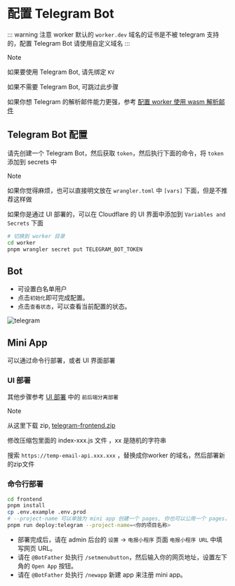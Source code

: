# 配置 Telegram Bot

::: warning 注意
worker 默认的 `worker.dev` 域名的证书是不被 telegram 支持的，配置 Telegram Bot 请使用自定义域名
:::

> [!NOTE]
> 如果要使用 Telegram Bot, 请先绑定 `KV`
>
> 如果不需要 Telegram Bot, 可跳过此步骤
>
> 如果你想 Telegram 的解析邮件能力更强，参考 [配置 worker 使用 wasm 解析邮件](/zh/guide/feature/mail_parser_wasm_worker)

## Telegram Bot 配置

请先创建一个 Telegram Bot，然后获取 `token`，然后执行下面的命令，将 `token` 添加到 secrets 中

> [!NOTE]
> 如果你觉得麻烦，也可以直接明文放在 `wrangler.toml` 中 `[vars]` 下面，但是不推荐这样做

如果你是通过 UI 部署的，可以在 Cloudflare 的 UI 界面中添加到 `Variables and Secrets` 下面

```bash
# 切换到 worker 目录
cd worker
pnpm wrangler secret put TELEGRAM_BOT_TOKEN
```

## Bot

- 可设置白名单用户
- 点击`初始化`即可完成配置。
- 点击`查看状态`，可以查看当前配置的状态。

![telegram](/feature/telegram.png)

## Mini App

可以通过命令行部署，或者 UI 界面部署

### UI 部署

其他步骤参考 [UI 部署](/zh/guide/cli/pages) 中的 `前后端分离部署`

> [!NOTE]
> 从这里下载 zip, [telegram-frontend.zip](https://github.com/dreamhunter2333/cloudflare_temp_email/releases/latest/download/telegram-frontend.zip)
>
> 修改压缩包里面的 index-xxx.js 文件 ，xx 是随机的字符串
>
> 搜索 `https://temp-email-api.xxx.xxx` ，替换成你worker 的域名，然后部署新的zip文件

### 命令行部署

```bash
cd frontend
pnpm install
cp .env.example .env.prod
# --project-name 可以单独为 mini app 创建一个 pages, 你也可以公用一个 pages，但是可能遇到 js 加载不了的问题
pnpm run deploy:telegram --project-name=<你的项目名称>
```

- 部署完成后，请在 admin 后台的 `设置` -> `电报小程序` 页面 `电报小程序 URL` 中填写网页 URL。
- 请在 `@BotFather` 处执行 `/setmenubutton`，然后输入你的网页地址，设置左下角的 `Open App` 按钮。
- 请在 `@BotFather` 处执行 `/newapp` 新建 app 来注册 mini app。
